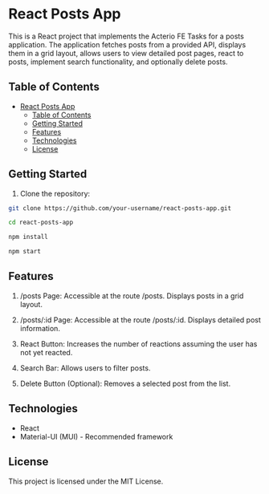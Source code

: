 # React Posts App

This is a React project that implements the Acterio FE Tasks for a posts application. The application fetches posts from a provided API, displays them in a grid layout, allows users to view detailed post pages, react to posts, implement search functionality, and optionally delete posts.

## Table of Contents

- [React Posts App](#react-posts-app)
  - [Table of Contents](#table-of-contents)
  - [Getting Started](#getting-started)
  - [Features](#features)
  - [Technologies](#technologies)
  - [License](#license)

## Getting Started

1. Clone the repository:

```bash
git clone https://github.com/your-username/react-posts-app.git

cd react-posts-app

npm install

npm start

```

## Features

1. /posts Page:
   Accessible at the route /posts.
   Displays posts in a grid layout.

2. /posts/:id Page:
   Accessible at the route /posts/:id.
   Displays detailed post information.

3. React Button:
   Increases the number of reactions assuming the user has not yet reacted.

4. Search Bar:
   Allows users to filter posts.

5. Delete Button (Optional):
   Removes a selected post from the list.

## Technologies

- React
- Material-UI (MUI) - Recommended framework

## License

This project is licensed under the MIT License.
